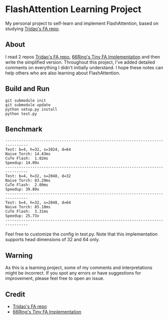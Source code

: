 # FlashAttention Learning Project

My personal project to self-learn and implement FlashAttention, based on studying [Tridao's FA repo](https://github.com/Dao-AILab/flash-attention).

## About
I read 2 repos [Tridao's FA repo](https://github.com/Dao-AILab/flash-attention), [66Ring's Tiny FA Implementation](https://github.com/66RING/tiny-flash-attention) and then write the simplified version. Throughout this project, I've added detailed comments on everything I didn't initially understand. I hope these notes can help others who are also learning about FlashAttention.
## Build and Run
```
git submodule init
git submodule update
python setup.py install
python test.py
```
## Benchmark
```
--------------------------------------------------------------------------------
Test: b=4, h=32, s=1024, d=64
Naive Torch: 14.43ms
CuTe Flash:  1.02ms
Speedup: 14.09x
--------------------------------------------------------------------------------
Test: b=4, h=32, s=2048, d=32
Naive Torch: 83.29ms
CuTe Flash:  2.09ms
Speedup: 39.89x
--------------------------------------------------------------------------------
Test: b=4, h=32, s=2048, d=64
Naive Torch: 85.10ms
CuTe Flash:  3.31ms
Speedup: 25.73x
--------------------------------------------------------------------------------
```
Feel free to customize the config in test.py. 
Note that this implementation supports head dimensions of 32 and 64 only.

## Warning
As this is a learning project, some of my comments and interpretations might be incorrect. If you spot any errors or have suggestions for improvement, please feel free to open an issue.

## Credit
- [Tridao's FA repo](https://github.com/Dao-AILab/flash-attention)
- [66Ring's Tiny FA Implementation](https://github.com/66RING/tiny-flash-attention)
